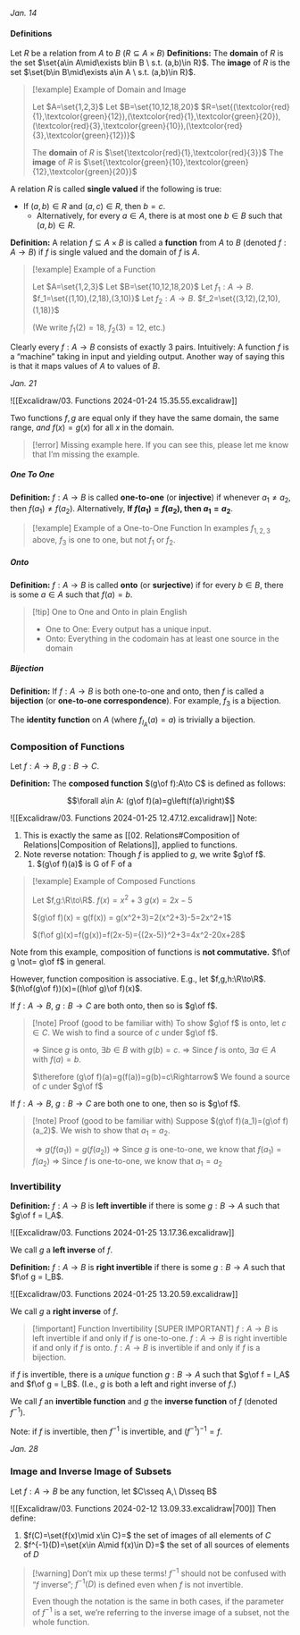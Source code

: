 *Jan. 14*
#### Definitions
Let $R$ be a relation from $A$ to $B$ ($R\subseteq A\times B$)
**Definitions:**
The **domain** of $R$ is the set $\set{a\in A\mid\exists b\in B \ s.t. (a,b)\in R}$.
The **image** of $R$ is the set $\set{b\in B\mid\exists a\in A \ s.t. (a,b)\in R}$.

> [!example] Example of Domain and Image
>
> Let $A=\set{1,2,3}$
> Let $B=\set{10,12,18,20}$
> $R=\set{(\textcolor{red}{1},\textcolor{green}{12}),(\textcolor{red}{1},\textcolor{green}{20}),(\textcolor{red}{3},\textcolor{green}{10}),(\textcolor{red}{3},\textcolor{green}{12})}$
>
> The **domain** of $R$ is $\set{\textcolor{red}{1},\textcolor{red}{3}}$
> The **image** of $R$ is $\set{\textcolor{green}{10},\textcolor{green}{12},\textcolor{green}{20}}$

A relation $R$ is called **single valued** if the following is true:

- If $(a,b)\in R$ and $(a,c)\in R$, then $b=c$.
    - Alternatively, for every $a\in A$, there is at most one $b\in B$ such that $(a,b)\in R$.

**Definition:**
A relation $f\subseteq A\times B$ is called a **function** from $A$ to $B$ (denoted $f:A\to B$) if $f$ is single valued and the domain of $f$ is $A$.

> [!example] Example of a Function
>
> Let $A=\set{1,2,3}$
> Let $B=\set{10,12,18,20}$
> Let $f_1:A\to B$. $f_1=\set{(1,10),(2,18),(3,10)}$
> Let $f_2:A\to B$. $f_2=\set{(3,12),(2,10),(1,18)}$
>
> (We write $f_1(2)=18$, $f_2(3)=12$, etc.)

Clearly every $f:A\to B$ consists of exactly 3 pairs.
Intuitively: A function $f$ is a “machine” taking in input and yielding output.
Another way of saying this is that it maps values of $A$ to values of $B$.

*Jan. 21*

![[Excalidraw/03. Functions 2024-01-24 15.35.55.excalidraw]]

Two functions $f,g$ are equal only if they have the same domain, the same range, *and* $f(x)=g(x)$ for all $x$ in the domain.

> [!error] Missing example here.
> If you can see this, please let me know that I’m missing the example.

##### One To One
**Definition:**
$f:A\to B$ is called **one-to-one** (or **injective**) if whenever $a_1\neq a_2$, then $f(a_1)\neq f(a_2)$.
Alternatively, **If $f(a_1)=f(a_2)$, then $a_1=a_2$**.

> [!example] Example of a One-to-One Function
> In examples $f_{1,2,3}$ above, $f_3$ is one to one, but not $f_1$ or $f_2$.

##### Onto
**Definition:**
$f:A\to B$ is called **onto** (or **surjective**) if for every $b\in B$, there is some $a\in A$ such that $f(a)=b$.

> [!tip] One to One and Onto in plain English
> - One to One: Every output has a unique input.
> - Onto: Everything in the codomain has at least one source in the domain

##### Bijection
**Definition:**
If $f:A\to B$ is both one-to-one and onto, then $f$ is called a **bijection** (or **one-to-one correspondence**).
For example, $f_3$ is a bijection.

The **identity function** on $A$ (where $f_{I_A}(a)=a$) is trivially a bijection.

### Composition of Functions
Let $f:A\to B,g:B\to C$.

**Definition:**
The **composed function** $(g\of f):A\to C$ is defined as follows:

$$\forall a\in A: (g\of f)(a)=g\left(f(a)\right)$$

![[Excalidraw/03. Functions 2024-01-25 12.47.12.excalidraw]]
Note:
1. This is exactly the same as [[02. Relations#Composition of Relations|Composition of Relations]], applied to functions.
2. Note reverse notation: Though $f$ is applied to $g$, we write $g\of f$.
	1. $(g\of f)(a)$ is G of F of a

> [!example] Example of Composed Functions
>
> Let $f,g:\R\to\R$.
> $f(x)=x^2+3$
> $g(x)=2x-5$
>
> $(g\of f)(x) = g(f(x)) = g(x^2+3)=2(x^2+3)-5=2x^2+1$
>
> $(f\of g)(x)=f(g(x))=f(2x-5)={(2x-5)}^2+3=4x^2-20x+28$

Note from this example, composition of functions is **not commutative.**
$f\of g \not= g\of f$ in general.

However, function composition is associative.
E.g., let $f,g,h:\R\to\R$. $(h\of(g\of f))(x)=((h\of g)\of f)(x)$.

If $f:A\to B,\ g:B\to C$ are both onto, then so is $g\of f$.
> [!note] Proof (good to be familiar with)
> To show $g\of f$ is onto, let $c\in C$. We wish to find a source of $c$ under $g\of f$.
>
> $\Rightarrow$ Since $g$ is onto, $\exists b\in B$ with $g(b)=c$.
> $\Rightarrow$ Since $f$ is onto, $\exists a\in A$ with $f(a)=b$.
> 
> $\therefore (g\of f)(a)=g(f(a))=g(b)=c\Rightarrow$ We found a source of $c$ under $g\of f$

If $f:A\to B,\ g:B\to C$ are both one to one, then so is $g\of f$.
> [!note] Proof (good to be familiar with)
> Suppose $(g\of f)(a_1)=(g\of f)(a_2)$. We wish to show that $a_1=a_2$.
>
> $\Rightarrow g(f(a_1))=g(f(a_2))$
> $\Rightarrow$ Since $g$ is one-to-one, we know that $f(a_1)=f(a_2)$
> $\Rightarrow$ Since $f$ is one-to-one, we know that $a_1=a_2$

### Invertibility
**Definition:**
$f:A\to B$ is **left invertible** if there is some $g:B\to A$ such that $g\of f = I_A$.

![[Excalidraw/03. Functions 2024-01-25 13.17.36.excalidraw]]

We call $g$ a **left inverse** of $f$.

**Definition:**
$f:A\to B$ is **right invertible** if there is some $g:B\to A$ such that $f\of g = I_B$.

![[Excalidraw/03. Functions 2024-01-25 13.20.59.excalidraw]]

We call $g$ a **right inverse** of $f$.


> [!important] Function Invertibility [SUPER IMPORTANT]
> $f:A\to B$ is left invertible if and only if $f$ is one-to-one.
> $f:A\to B$ is right invertible if and only if $f$ is onto.
> $f:A\to B$ is invertible if and only if $f$ is a bijection.

if $f$ is invertible, there is a *unique* function $g:B\to A$ such that $g\of f = I_A$ and $f\of g = I_B$. (I.e., $g$ is both a left and right inverse of $f$.)

We call $f$ an **invertible function** and $g$ the **inverse function** of $f$ (denoted $f^{-1}$).

Note: if $f$ is invertible, then $f^{-1}$ is invertible, and ${(f^{-1})}^{-1}=f$.

*Jan. 28*
### Image and Inverse Image of Subsets
Let $f:A\to B$ be any function, let $C\sseq A,\ D\sseq B$

![[Excalidraw/03. Functions 2024-02-12 13.09.33.excalidraw|700]]
Then define:
1. $f(C)=\set{f(x)\mid x\in C}=$ the set of images of all elements of $C$
2. $f^{-1}(D)=\set{x\in A\mid f(x)\in D}=$ the set of all sources of elements of $D$

> [!warning] Don’t mix up these terms!
> $f^{-1}$ should not be confused with “$f$ inverse”; $f^{-1}(D)$ is defined even when $f$ is not invertible.
> 
> Even though the notation is the same in both cases, if the parameter of $f^{-1}$ is a set, we’re referring to the inverse image of a subset, not the whole function.
